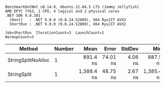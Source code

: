```

BenchmarkDotNet v0.14.0, Ubuntu 22.04.5 LTS (Jammy Jellyfish)
AMD EPYC 7763, 1 CPU, 4 logical and 2 physical cores
.NET SDK 9.0.101
  [Host]   : .NET 9.0.0 (9.0.24.52809), X64 RyuJIT AVX2
  ShortRun : .NET 9.0.0 (9.0.24.52809), X64 RyuJIT AVX2

Job=ShortRun  IterationCount=3  LaunchCount=1  
WarmupCount=3  

```
| Method             | Number | Mean       | Error    | StdDev  | Min        | Max        | Gen0   | Allocated |
|------------------- |------- |-----------:|---------:|--------:|-----------:|-----------:|-------:|----------:|
| StringSplitNoAlloc | 1      |   891.4 ns | 74.01 ns | 4.06 ns |   887.5 ns |   895.6 ns |      - |         - |
| StringSplit        | 1      | 1,388.4 ns | 48.75 ns | 2.67 ns | 1,385.4 ns | 1,390.6 ns | 0.0381 |    3208 B |
